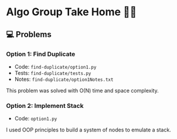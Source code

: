 # Algo Group Take Home 🧑‍💻

## 💻 Problems

### Option 1: Find Duplicate

- Code: `find-duplicate/option1.py`
- Tests: `find-duplicate/tests.py`
- Notes: `find-duplicate/option1Notes.txt`

This problem was solved with O(N) time and space complexity.

### Option 2: Implement Stack

- Code: `option1.py`

I used OOP principles to build a system of nodes to emulate a stack.